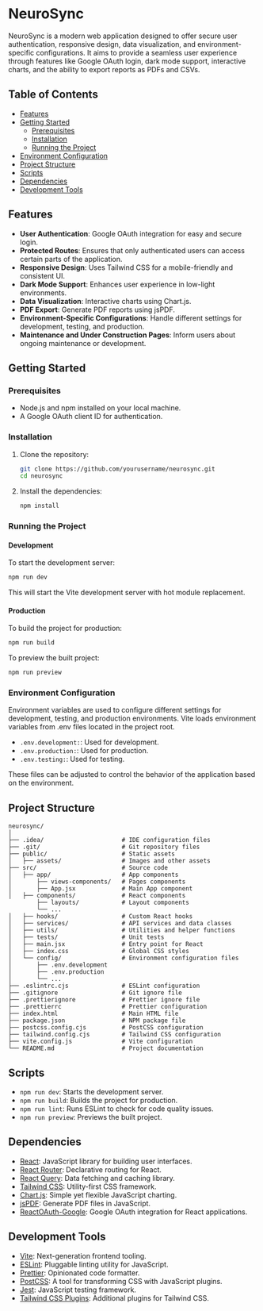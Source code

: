 # NeuroSync

NeuroSync is a modern web application designed to offer secure user authentication, responsive design, data visualization, and environment-specific configurations. It aims to provide a seamless user experience through features like Google OAuth login, dark mode support, interactive charts, and the ability to export reports as PDFs and CSVs.

## Table of Contents
- [Features](#features)
- [Getting Started](#getting-started)
    - [Prerequisites](#prerequisites)
    - [Installation](#installation)
    - [Running the Project](#running-the-project)
- [Environment Configuration](#environment-configuration)
- [Project Structure](#project-structure)
- [Scripts](#scripts)
- [Dependencies](#dependencies)
- [Development Tools](#development-tools)

## Features

- **User Authentication**: Google OAuth integration for easy and secure login.
- **Protected Routes**: Ensures that only authenticated users can access certain parts of the application.
- **Responsive Design**: Uses Tailwind CSS for a mobile-friendly and consistent UI.
- **Dark Mode Support**: Enhances user experience in low-light environments.
- **Data Visualization**: Interactive charts using Chart.js.
- **PDF Export**: Generate PDF reports using jsPDF.
- **Environment-Specific Configurations**: Handle different settings for development, testing, and production.
- **Maintenance and Under Construction Pages**: Inform users about ongoing maintenance or development.

## Getting Started

### Prerequisites

- Node.js and npm installed on your local machine.
- A Google OAuth client ID for authentication.

### Installation

1. Clone the repository:
    ```sh
    git clone https://github.com/yourusername/neurosync.git
    cd neurosync
    ```

2. Install the dependencies:
    ```sh
    npm install
    ```

### Running the Project

#### Development

To start the development server:
```sh
npm run dev
```
This will start the Vite development server with hot module replacement.

#### Production
To build the project for production:
```sh
npm run build
```
To preview the built project:
```sh
npm run preview
```

### Environment Configuration

Environment variables are used to configure different settings for development, testing, and production environments.
Vite loads environment variables from .env files located in the project root.

* `.env.development:`: Used for development.
* `.env.production:`: Used for production.
* `.env.testing:`: Used for testing.

These files can be adjusted to control the behavior of the application based on the environment.

## Project Structure
```
neurosync/
│
├── .idea/                      # IDE configuration files
├── .git/                       # Git repository files
├── public/                     # Static assets
│   ├── assets/                 # Images and other assets
├── src/                        # Source code
│   ├── app/                    # App components
│       ├── views-components/   # Pages components
│       ├── App.jsx             # Main App component
│   ├── components/             # React components
        ├── layouts/            # Layout components
        └── ...
│   ├── hooks/                  # Custom React hooks
│   ├── services/               # API services and data classes
│   ├── utils/                  # Utilities and helper functions
│   ├── tests/                  # Unit tests
│   ├── main.jsx                # Entry point for React
│   ├── index.css               # Global CSS styles
│   └── config/                 # Environment configuration files
│       ├── .env.development
│       ├── .env.production
│       └── ...
├── .eslintrc.cjs               # ESLint configuration
├── .gitignore                  # Git ignore file
├── .prettierignore             # Prettier ignore file
├── .prettierrc                 # Prettier configuration
├── index.html                  # Main HTML file
├── package.json                # NPM package file
├── postcss.config.cjs          # PostCSS configuration
├── tailwind.config.cjs         # Tailwind CSS configuration
├── vite.config.js              # Vite configuration
└── README.md                   # Project documentation
```

## Scripts
* `npm run dev`: Starts the development server.
* `npm run build`: Builds the project for production.
* `npm run lint`: Runs ESLint to check for code quality issues.
* `npm run preview`: Previews the built project.

## Dependencies
- [React](https://reactjs.org/): JavaScript library for building user interfaces.
- [React Router](https://reactrouter.com/): Declarative routing for React.
- [React Query](https://react-query.tanstack.com/): Data fetching and caching library.
- [Tailwind CSS](https://tailwindcss.com/): Utility-first CSS framework.
- [Chart.js](https://www.chartjs.org/): Simple yet flexible JavaScript charting.
- [jsPDF](https://github.com/parallax/jsPDF): Generate PDF files in JavaScript.
- [ReactOAuth-Google](https://github.com/MomenSherif/react-oauth): Google OAuth integration for React applications.

## Development Tools
- [Vite](https://vitejs.dev/): Next-generation frontend tooling.
- [ESLint](https://eslint.org/): Pluggable linting utility for JavaScript.
- [Prettier](https://prettier.io/): Opinionated code formatter.
- [PostCSS](https://postcss.org/): A tool for transforming CSS with JavaScript plugins.
- [Jest](https://jestjs.io/): JavaScript testing framework.
- [Tailwind CSS Plugins](): Additional plugins for Tailwind CSS.
